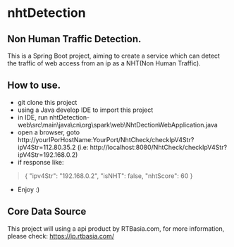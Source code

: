 # nhtDetection
## Non Human Traffic Detection.
This is a Spring Boot project, aiming to create a service which can detect the traffic of web access from an ip as a NHT(Non Human Traffic).
## How to use.
* git clone this project
* using a Java develop IDE to import this project
* in IDE, run nhtDetection-web\src\main\java\cn\org\spark\web\NhtDectionWebApplication.java 
* open a browser, goto http://yourIPorHostName:YourPort/NhtCheck/checkIpV4Str?ipV4Str=112.80.35.2 (i.e: http://localhost:8080/NhtCheck/checkIpV4Str?ipV4Str=192.168.0.2)
* if response like:
>{
    "ipv4Str": "192.168.0.2",
    "isNHT": false,
    "nhtScore": 60
}
* Enjoy :)
## Core Data Source
This project will using a api product by RTBasia.com, for more information, please check: https://ip.rtbasia.com/
 
